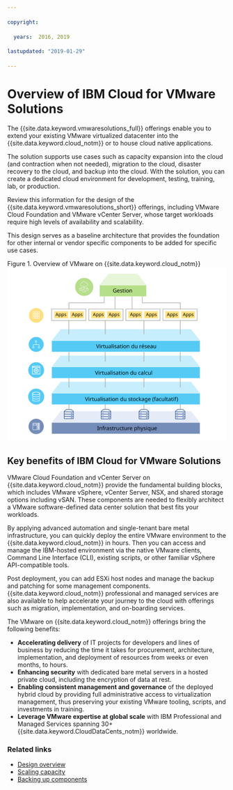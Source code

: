 ```yaml
---

copyright:

  years:  2016, 2019

lastupdated: "2019-01-29"

---
```


# Overview of IBM Cloud for VMware Solutions

The {{site.data.keyword.vmwaresolutions_full}} offerings enable you to extend your existing VMware virtualized datacenter into the {{site.data.keyword.cloud_notm}} or to house cloud native applications.

The solution supports use cases such as capacity expansion into the cloud (and contraction when not needed), migration to the cloud, disaster recovery to the cloud, and backup into the cloud. With the solution, you can create a dedicated cloud environment for development, testing, training, lab, or production.

Review this information for the design of the {{site.data.keyword.vmwaresolutions_short}} offerings, including VMware Cloud Foundation and VMware vCenter Server, whose target workloads require high levels of availability and scalability.

This design serves as a baseline architecture that provides the foundation for other internal or vendor specific components to be added for specific use cases.

Figure 1. Overview of VMware on {{site.data.keyword.cloud_notm}}
![Overview of VMware on {{site.data.keyword.cloud_notm}}](solution_overview.svg "The solution virtualizes compute, network, and optionally storage resources to be consumed by VMs where you can run your applications.")

## Key benefits of IBM Cloud for VMware Solutions

VMware Cloud Foundation and vCenter Server on {{site.data.keyword.cloud_notm}} provide the fundamental building blocks, which includes VMware vSphere, vCenter Server, NSX, and shared storage options including vSAN. These components are needed to flexibly architect a VMware software-defined data center solution that best fits your workloads.

By applying advanced automation and single-tenant bare metal infrastructure, you can quickly deploy the entire VMware environment to the {{site.data.keyword.cloud_notm}} in hours. Then you can access and manage the IBM­-hosted environment via the native VMware clients, Command Line Interface (CLI), existing scripts, or other familiar vSphere API-compatible tools.

Post deployment, you can add ESXi host nodes and manage the backup and patching for some management components. {{site.data.keyword.cloud_notm}} professional and managed services are also available to help accelerate your journey to the cloud with offerings such as migration, implementation, and on-boarding services.

The VMware on {{site.data.keyword.cloud_notm}} offerings bring the following benefits:

* **Accelerating delivery** of IT projects for developers and lines of business by reducing the time it takes for procurement, architecture, implementation, and deployment of resources from weeks or even months, to hours.
* **Enhancing security** with dedicated bare metal servers in a hosted private cloud, including the encryption of data at rest.
* **Enabling consistent management and governance** of the deployed hybrid cloud by providing full administrative access to virtualization management, thus preserving your existing VMware tooling, scripts, and investments in training.
* **Leverage VMware expertise at global scale** with IBM Professional and Managed Services spanning 30+ {{site.data.keyword.CloudDataCents_notm}} worldwide.

### Related links

* [Design overview](/docs/services/vmwaresolutions/archiref/solution?topic=vmware-solutions-design-overview)
* [Scaling capacity](/docs/services/vmwaresolutions/archiref/solution?topic=vmware-solutions-scaling-capacity)
* [Backing up components](/docs/services/vmwaresolutions/archiref/solution?topic=vmware-solutions-backing-up-components)
